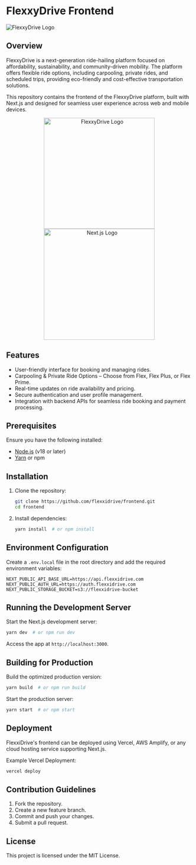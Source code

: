 # FlexxyDrive Frontend

![FlexxyDrive Logo](https://flexxydrive.com/logo2.svg)

## Overview

FlexxyDrive is a next-generation ride-hailing platform focused on affordability, sustainability, and community-driven mobility. The platform offers flexible ride options, including carpooling, private rides, and scheduled trips, providing eco-friendly and cost-effective transportation solutions.

This repository contains the frontend of the FlexxyDrive platform, built with Next.js and designed for seamless user experience across web and mobile devices.


<p align="center">
  <img src="https://miro.medium.com/v2/resize:fit:1200/0*bEOtfBmYyH9TJits.png" alt="FlexxyDrive Logo" width="300"/>
  <img src="https://static-00.iconduck.com/assets.00/nextjs-icon-512x309-yynfidez.png" alt="Next.js Logo" width="300"/>
</p>

## Features

- User-friendly interface for booking and managing rides.
- Carpooling & Private Ride Options – Choose from Flex, Flex Plus, or Flex Prime.
- Real-time updates on ride availability and pricing.
- Secure authentication and user profile management.
- Integration with backend APIs for seamless ride booking and payment processing.

## Prerequisites

Ensure you have the following installed:

- [Node.js](https://nodejs.org/) (v18 or later)
- [Yarn](https://yarnpkg.com/) or npm

## Installation

1. Clone the repository:

   ```sh
   git clone https://github.com/flexxidrive/frontend.git
   cd frontend
   ```

2. Install dependencies:
   ```sh
   yarn install  # or npm install
   ```

## Environment Configuration

Create a `.env.local` file in the root directory and add the required environment variables:

```env
NEXT_PUBLIC_API_BASE_URL=https://api.flexxidrive.com
NEXT_PUBLIC_AUTH_URL=https://auth.flexxidrive.com
NEXT_PUBLIC_STORAGE_BUCKET=s3://flexxidrive-bucket
```

## Running the Development Server

Start the Next.js development server:

```sh
yarn dev  # or npm run dev
```

Access the app at `http://localhost:3000`.

## Building for Production

Build the optimized production version:

```sh
yarn build  # or npm run build
```

Start the production server:

```sh
yarn start  # or npm start
```

## Deployment

FlexxiDrive's frontend can be deployed using Vercel, AWS Amplify, or any cloud hosting service supporting Next.js.

Example Vercel Deployment:

```sh
vercel deploy
```

## Contribution Guidelines

1. Fork the repository.
2. Create a new feature branch.
3. Commit and push your changes.
4. Submit a pull request.

## License

This project is licensed under the MIT License.
